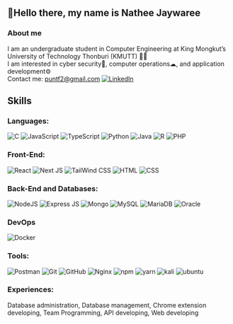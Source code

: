 ## 👋Hello there, my name is Nathee Jaywaree

### About me
I am an undergraduate student in Computer Engineering at King Mongkut’s University of Technology Thonburi (KMUTT) 👨‍🎓
<br>I am interested in cyber security🔐, computer operations☁, and application development⚙
<br>Contact me: <puntf2@gmail.com> [![LinkedIn](https://img.shields.io/badge/LinkedIn-0077B5?style=plastic&logo=linkedin&logoColor=white)](https://www.linkedin.com/in/nathee-jaywaree-b87507214/) 


## Skills
### Languages:
 ![C](https://img.shields.io/badge/C-00599C?style=for-the-badge&logo=c&logoColor=white)
 ![JavaScript](https://img.shields.io/badge/JavaScript-323330?style=for-the-badge&logo=javascript&logoColor=F7DF1E)
 ![TypeScript](https://img.shields.io/badge/TypeScript-007ACC?style=for-the-badge&logo=typescript&logoColor=white)
 ![Python](https://img.shields.io/badge/Python-3776AB?style=for-the-badge&logo=python&logoColor=white)
 ![Java](https://img.shields.io/badge/Java-ED8B00?style=for-the-badge&logo=java&logoColor=white)
 ![R](https://img.shields.io/badge/R-276DC3?style=for-the-badge&logo=r&logoColor=white)
 ![PHP](https://img.shields.io/badge/PHP-777BB4?style=for-the-badge&logo=php&logoColor=white)
 

### Front-End:
![React](https://img.shields.io/badge/React-20232A?style=for-the-badge&logo=react&logoColor=61DAFB)
![Next JS](https://img.shields.io/badge/Next-black?style=for-the-badge&logo=next.js&logoColor=white)
![TailWind CSS](https://img.shields.io/badge/Tailwind_CSS-38B2AC?style=for-the-badge&logo=tailwind-css&logoColor=white)
![HTML](https://img.shields.io/badge/HTML5-E34F26?style=for-the-badge&logo=html5&logoColor=white)
![CSS](https://img.shields.io/badge/CSS3-1572B6?style=for-the-badge&logo=css3&logoColor=white)

### Back-End and Databases:
![NodeJS](https://img.shields.io/badge/node.js-6DA55F?style=for-the-badge&logo=node.js&logoColor=white)
![Express JS](https://img.shields.io/static/v1?message=Express&logo=express&color=000000&logoColor=white&label=%20&style=for-the-badge)
![Mongo](https://img.shields.io/badge/MongoDB-4EA94B?style=for-the-badge&logo=mongodb&logoColor=white)
![MySQL](https://img.shields.io/badge/MySQL-005C84?style=for-the-badge&logo=mysql&logoColor=white)
![MariaDB](https://img.shields.io/badge/MariaDB-003545?style=for-the-badge&logo=mariadb&logoColor=white)
![Oracle](https://img.shields.io/badge/Oracle-F80000?style=for-the-badge&logo=Oracle&logoColor=white)

### DevOps
![Docker](https://img.shields.io/badge/docker-%230db7ed.svg?style=for-the-badge&logo=docker&logoColor=white)

### Tools:
![Postman](https://img.shields.io/static/v1?message=Postman&logo=postman&color=white&logoColor=FF6C37&label=%20&style=for-the-badge)
![Git](https://img.shields.io/badge/GIT-E44C30?style=for-the-badge&logo=git&logoColor=white)
![GitHub](https://img.shields.io/badge/GitHub-100000?style=for-the-badge&logo=github&logoColor=white)
![Nginx](https://img.shields.io/static/v1?message=Nginx&logo=nginx&color=white&logoColor=009639&label=%20&style=for-the-badge)
![npm](https://img.shields.io/static/v1?message=npm&logo=npm&color=CB3837&logoColor=white&label=%20&style=for-the-badge)
![yarn](https://img.shields.io/static/v1?message=Yarn&logo=yarn&color=2C8EBB&logoColor=white&label=%20&style=for-the-badge)
![kali](https://img.shields.io/badge/Kali_Linux-557C94?style=for-the-badge&logo=kali-linux&logoColor=white)
![ubuntu](https://img.shields.io/badge/Ubuntu-E95420?style=for-the-badge&logo=ubuntu&logoColor=white)

### Experiences:
Database administration, Database management, Chrome extension developing, Team Programming, API developing, Web developing




<!--
**eltfshr/eltfshr** is a ✨ _special_ ✨ repository because its `README.md` (this file) appears on your GitHub profile.

Here are some ideas to get you started:

- 🔭 I’m currently working on ...
- 🌱 I’m currently learning ...
- 👯 I’m looking to collaborate on ...
- 🤔 I’m looking for help with ...
- 💬 Ask me about ...
- 📫 How to reach me: ...
- 😄 Pronouns: ...
- ⚡ Fun fact: ...
-->
